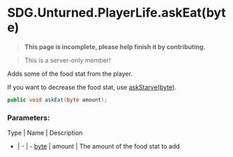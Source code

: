 # SDG.Unturned.PlayerLife.askEat(byte)

<blockquote><p><b>This page is incomplete, please help finish it by contributing.<p></b></blockquote>

> This is a server-only member!

Adds some of the food stat from the player.

If you want to decrease the food stat, use [askStarve(byte)](scripting/sdg/unturned/playerlife/askstarve).

```csharp
public void askEat(byte amount);
```

### Parameters:

Type | Name | Description
- | - | -
[byte](https://docs.microsoft.com/en-us/dotnet/api/system.byte?view=netframework-3.5) | amount | The amount of the food stat to add
